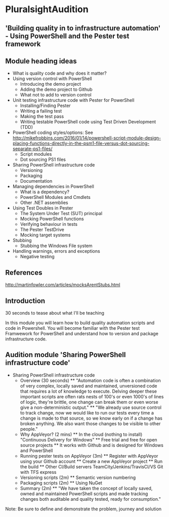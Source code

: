 # PluralsightAudition

## 'Building quality in to infrastructure automation' - Using PowerShell and the Pester test framework

## Module heading ideas

* What is quality code and why does it matter?
* Using version control with PowerShell
	* Introducing the demo project
	* Adding the demo project to Github
	* What not to add to version control
* Unit testing infrastructure code with Pester for PowerShell
	* Installing/Finding Pester
	* Writing a failing test
	* Making the test pass
	* Writing testable PowerShell code using Test Driven Development (TDD)
* PowerShell coding styles/options: See http://mikefrobbins.com/2016/01/14/powershell-script-module-design-placing-functions-directly-in-the-psm1-file-versus-dot-sourcing-separate-ps1-files/
	* Script modules 
	* Dot sourcing PS1 files
* Sharing PowerShell infrastructure code
	* Versioning 
	* Packaging
	* Documentation
* Managing dependencies in PowerShell
	* What is a dependency?
	* PowerShell Modules and Cmdlets
	* Other .NET assemblies
* Using Test Doubles in Pester 
	* The System Under Test (SUT) principal
	* Mocking PowerShell functions
	* Verifying behaviour in tests
	* The Pester TestDrive
	* Mocking target systems	
* Stubbing
	* Stubbing the Windows File system
* Handling warnings, errors and exceptions
	* Negative testing


## References
http://martinfowler.com/articles/mocksArentStubs.html
	
## Introduction
30 seconds to tease about what I'll be teaching

In this module you will learn how to build quality automation scripts and code in Powershell. You will become familiar with the Pester test Framwework for PowerShell and understand how to version and package infrastructure code.

## Audition module 'Sharing PowerShell infrastructure code'
* Sharing PowerShell infrastructure code
	* Overview (30 seconds) 
		** "Automation code is often a combination of very complex, locally saved and maintained, unversioned code that requires a lot of knowledge to execute. Delving deeper these important scripts are often rats nests of 100's or even 1000's of lines of logic, they're brittle, one change can break them or even worse give a non-deterministic output."
		** "We already use source control to track change, now we would like to run our tests every time a change is made to that source, so we know early on if a change has broken anything. We also want those changes to be visible to other people."
	* Why AppVeyor? (2 mins)
		** In the cloud (nothing to install) "Continuous Delivery for Windows"
		** Free trial and free for open source projects
		** It works with Github and is designed for Windows and PowerShell 
	* Running pester tests on AppVeyor (3m)
		** Register with AppVeyor using your Github account
		** Create a new AppVeyor project
		** Run the build
		** Other CI/Build servers TeamCity/Jenkins/TravisCI/VS Git with TFS express
	* Versioning scripts (2m)
		** Semantic version numbering
	* Packaging scripts (2m)
		** Using NuGet
	* Summary (2m)
		** "We have taken the concept of locally saved, owned and maintained PowerShell scripts and made tracking changes both auditable and quality tested, ready for consumption."

Note: Be sure to define and demonstrate the problem, journey and solution
